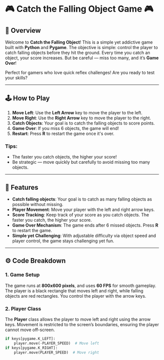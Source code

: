 # 🎮 **Catch the Falling Object Game** 🎮

## 🚀 Overview
Welcome to **Catch the Falling Object**! This is a simple yet addictive game built with **Python** and **Pygame**. The objective is simple: control the player to catch falling objects before they hit the ground. Every time you catch an object, your score increases. But be careful — miss too many, and it’s **Game Over**!

Perfect for gamers who love quick reflex challenges! Are you ready to test your skills?

---

## 🕹️ **How to Play**
1. **Move Left**: Use the **Left Arrow** key to move the player to the left.
2. **Move Right**: Use the **Right Arrow** key to move the player to the right.
3. **Catch Objects**: Your goal is to catch the falling objects to score points.
4. **Game Over**: If you miss 6 objects, the game will end!
5. **Restart**: Press **R** to restart the game once it's over.

### Tips:
- The faster you catch objects, the higher your score!
- Be strategic — move quickly but carefully to avoid missing too many objects.

---

## 📜 **Features**
- **Catch falling objects**: Your goal is to catch as many falling objects as possible without missing.
- **Player Movement**: Move your player with the left and right arrow keys.
- **Score Tracking**: Keep track of your score as you catch objects. The faster you catch, the higher your score.
- **Game Over Mechanism**: The game ends after 6 missed objects. Press **R** to restart the game.
- **Simple yet Challenging**: With adjustable difficulty via object speed and player control, the game stays challenging yet fun.

---

## ⚙️ **Code Breakdown**

### 1. **Game Setup**
The game runs at **800x600 pixels**, and uses **60 FPS** for smooth gameplay. The player is a black rectangle that moves left and right, while falling objects are red rectangles. You control the player with the arrow keys.

### 2. **Player Class**
The **Player** class allows the player to move left and right using the arrow keys. Movement is restricted to the screen’s boundaries, ensuring the player cannot move off-screen.

```python
if keys[pygame.K_LEFT]:
    player.move(-PLAYER_SPEED)  # Move left
if keys[pygame.K_RIGHT]:
    player.move(PLAYER_SPEED)  # Move right
